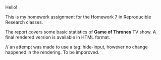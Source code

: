 Hello!

This is my homework assignment for the Homework 7 in Reproducible Research classes.

The report covers some basic statistics of **Game of Thrones** TV show. A final rendered version is available in HTML format.

// an attempt was made to use a tag: hide-input, however no change happened in the rendering. To be imporoved.
